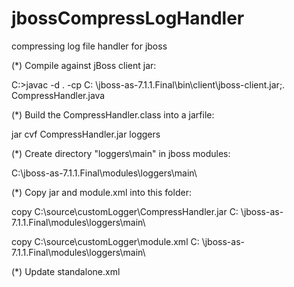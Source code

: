 # jbossCompressLogHandler
compressing log file handler for jboss


(*) Compile against jBoss client jar:

C:\>javac -d . -cp C: \jboss-as-7.1.1.Final\bin\client\jboss-client.jar;. CompressHandler.java

(*) Build the CompressHandler.class into a jarfile:

jar cvf CompressHandler.jar loggers

(*) Create directory "loggers\main" in jboss modules:

C:\jboss-as-7.1.1.Final\modules\loggers\main\

(*) Copy jar and module.xml into this folder:

copy C:\source\customLogger\CompressHandler.jar C: \jboss-as-7.1.1.Final\modules\loggers\main\

copy C:\source\customLogger\module.xml C: \jboss-as-7.1.1.Final\modules\loggers\main\

(*)  Update standalone.xml

